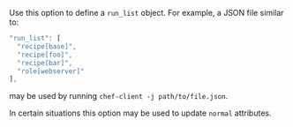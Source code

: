 Use this option to define a `run_list` object. For example, a JSON file
similar to:

``` javascript
"run_list": [
  "recipe[base]",
  "recipe[foo]",
  "recipe[bar]",
  "role[webserver]"
],
```

may be used by running `chef-client -j path/to/file.json`.

In certain situations this option may be used to update `normal`
attributes.